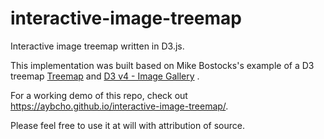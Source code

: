 # interactive-image-treemap
Interactive image treemap written in D3.js.

This implementation was built based on Mike Bostocks's example of a D3 treemap
[Treemap](https://observablehq.com/@d3/treemap "https://observablehq.com/@d3/treemap")
and
[D3 v4 - Image Gallery](https://bl.ocks.org/shimizu/79409cca5bcc57c32ddae0a5f0a1a564 "https://bl.ocks.org/shimizu/79409cca5bcc57c32ddae0a5f0a1a564")
.

For a working demo of this repo, check out https://aybcho.github.io/interactive-image-treemap/.

Please feel free to use it at will with attribution of source.
